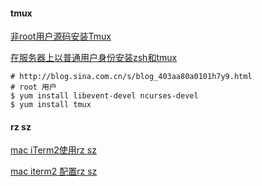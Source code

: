 #### tmux

[非root用户源码安装Tmux](http://www.jianshu.com/p/f7f24b4b2625)

[在服务器上以普通用户身份安装zsh和tmux](http://forum.ubuntu.org.cn/viewtopic.php?t=449047)

```
# http://blog.sina.com.cn/s/blog_403aa80a0101h7y9.html
# root 用户
$ yum install libevent-devel ncurses-devel
$ yum install tmux
```

#### rz sz

[mac iTerm2使用rz sz](http://w3cboy.com/post/2016/02/mac-iterm2-rz-sz/index.html)

[mac iterm2 配置rz sz](https://segmentfault.com/a/1190000012166969)

